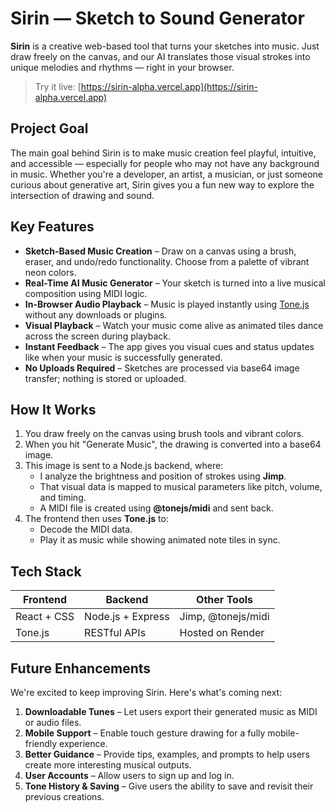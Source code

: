 # Sirin — Sketch to Sound Generator

**Sirin** is a creative web-based tool that turns your sketches into music. Just draw freely on the canvas, and our AI translates those visual strokes into unique melodies and rhythms — right in your browser.

> Try it live: [https://sirin-alpha.vercel.app](https://sirin-alpha.vercel.app)


## Project Goal

The main goal behind Sirin is to make music creation feel playful, intuitive, and accessible — especially for people who may not have any background in music. Whether you're a developer, an artist, a musician, or just someone curious about generative art, Sirin gives you a fun new way to explore the intersection of drawing and sound.


## Key Features

- **Sketch-Based Music Creation** – Draw on a canvas using a brush, eraser, and undo/redo functionality. Choose from a palette of vibrant neon colors.
- **Real-Time AI Music Generator** – Your sketch is turned into a live musical composition using MIDI logic.
- **In-Browser Audio Playback** – Music is played instantly using [Tone.js](https://tonejs.github.io/) without any downloads or plugins.
- **Visual Playback** – Watch your music come alive as animated tiles dance across the screen during playback.
- **Instant Feedback** – The app gives you visual cues and status updates like when your music is successfully generated.
- **No Uploads Required** – Sketches are processed via base64 image transfer; nothing is stored or uploaded.


## How It Works

1. You draw freely on the canvas using brush tools and vibrant colors.
2. When you hit "Generate Music", the drawing is converted into a base64 image.
3. This image is sent to a Node.js backend, where:
   - I analyze the brightness and position of strokes using **Jimp**.
   - That visual data is mapped to musical parameters like pitch, volume, and timing.
   - A MIDI file is created using **@tonejs/midi** and sent back.
4. The frontend then uses **Tone.js** to:
   - Decode the MIDI data.
   - Play it as music while showing animated note tiles in sync.


## Tech Stack

| Frontend        | Backend             | Other Tools        |
|-----------------|---------------------|--------------------|
| React + CSS     | Node.js + Express   | Jimp, @tonejs/midi |
| Tone.js         | RESTful APIs        | Hosted on Render   |


## Future Enhancements

We're excited to keep improving Sirin. Here's what's coming next:

1. **Downloadable Tunes** – Let users export their generated music as MIDI or audio files.
2. **Mobile Support** – Enable touch gesture drawing for a fully mobile-friendly experience.
3. **Better Guidance** – Provide tips, examples, and prompts to help users create more interesting musical outputs.
4. **User Accounts** – Allow users to sign up and log in.
5. **Tone History & Saving** – Give users the ability to save and revisit their previous creations.
